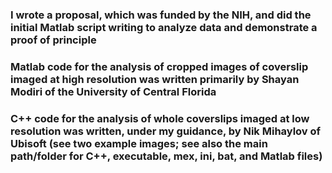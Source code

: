 ### I wrote a proposal, which was funded by the NIH, and did the initial Matlab script writing to analyze data and demonstrate a proof of principle 

### Matlab code for the analysis of cropped images of coverslip imaged at high resolution was written primarily by Shayan Modiri of the University of Central Florida

### C++ code for the analysis of whole coverslips imaged at low resolution was written, under my guidance, by Nik Mihaylov of Ubisoft (see two example images; see also the main path/folder for C++, executable, mex, ini, bat, and Matlab files)
